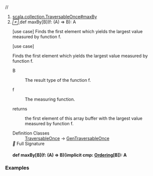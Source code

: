 //
<ol>
<li><a href="https://www.scala-lang.org/api/2.12.3/scala/collection/mutable/ArrayBuffer.html#maxBy[B](f:A=>B):A">scala.collection.TraversableOnce#maxBy</a></li>
<li name="scala.collection.TraversableOnce#maxBy" visbl="pub" class="indented0 " data-isabs="false" fullcomment="yes" group="Ungrouped"> <a id="maxBy[B](f:A=>B):A"></a><a id="maxBy[B]((A)⇒B):A"></a> <span class="permalink"> <a href="../../../scala/collection/mutable/ArrayBuffer.html#maxBy[B](f:A=>B):A" title="Permalink"> <i class="material-icons"></i> </a> </span> <span class="modifier_kind"> <span class="modifier"></span> <span class="kind">def</span> </span> <span class="symbol"> <span class="name">maxBy</span><span class="tparams">[<span name="B">B</span>]</span><span class="params">(<span name="f">f: (<span class="extype" name="scala.collection.GenTraversableOnce.A">A</span>) ⇒ <span class="extype" name="scala.collection.TraversableOnce.maxBy.B">B</span></span>)</span><span class="result">: <span class="extype" name="scala.collection.GenTraversableOnce.A">A</span></span> </span> <p class="shortcomment cmt">[use case] Finds the first element which yields the largest value measured by function f.</p>
 <div class="fullcomment">
  [use case] 
  <div class="comment cmt">
   <p> Finds the first element which yields the largest value measured by function f.</p>
  </div>
  <dl class="paramcmts block">
   <dt class="tparam">
    B
   </dt>
   <dd class="cmt">
    <p>The result type of the function f.</p>
   </dd>
   <dt class="param">
    f
   </dt>
   <dd class="cmt">
    <p>The measuring function.</p>
   </dd>
   <dt>
    returns
   </dt>
   <dd class="cmt">
    <p>the first element of this array buffer with the largest value measured by function f.</p>
   </dd>
  </dl>
  <dl class="attributes block"> 
   <dt>
    Definition Classes
   </dt>
   <dd>
    <a href="../TraversableOnce.html" class="extype" name="scala.collection.TraversableOnce">TraversableOnce</a> → 
    <a href="../GenTraversableOnce.html" class="extype" name="scala.collection.GenTraversableOnce">GenTraversableOnce</a>
   </dd>
   <div class="full-signature-block toggleContainer"> 
    <span class="toggle"> <i class="material-icons"></i> Full Signature </span> 
    <div class="hiddenContent full-signature-usecase">
     <h4 id="signature" class="signature"> <span class="modifier_kind"> <span class="modifier"></span> <span class="kind">def</span> </span> <span class="symbol"> <span class="name">maxBy</span><span class="tparams">[<span name="B">B</span>]</span><span class="params">(<span name="f">f: (<span class="extype" name="scala.collection.mutable.ArrayBuffer.A">A</span>) ⇒ <span class="extype" name="scala.collection.TraversableOnce.maxBy.B">B</span></span>)</span><span class="params">(<span class="implicit">implicit </span><span name="cmp">cmp: <a href="../../index.html#Ordering[T]=scala.math.Ordering[T]" class="extmbr" name="scala.Ordering">Ordering</a>[<span class="extype" name="scala.collection.TraversableOnce.maxBy.B">B</span>]</span>)</span><span class="result">: <span class="extype" name="scala.collection.mutable.ArrayBuffer.A">A</span></span> </span> </h4>
    </div> 
   </div>
  </dl>
 </div> </li>
        </ol>


### Examples



